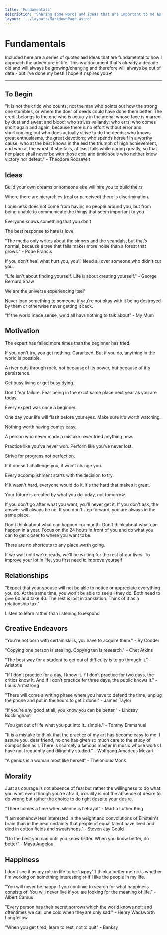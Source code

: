 ```yaml
---
title: 'Fundamentals'
description: 'Sharing some words and ideas that are important to me as a person'
layout: '../layouts/MarkdownPage.astro'
---
```


# Fundamentals

Included here are a series of quotes and ideas that are fundamental to how I approach the adventure of life. This is a
document that's already a decade old and will always be growing/changing and therefore will always be out of date - but
I've done my best! I hope it inspires you 💕

---

## To Begin

"It is not the critic who counts; not the man who points out how the strong one stumbles, or where the doer of deeds
could have done them better. The credit belongs to the one who is actually in the arena, whose face is marred by dust
and sweat and blood; who strives valiantly; who errs, who comes short again and again, because there is no effort
without error and shortcoming; but who does actually strive to do the deeds; who knows great enthusiasms, the great
devotions; who spends herself in a worthy cause; who at the best knows in the end the triumph of high achievement, and
who at the worst, if she fails, at least fails while daring greatly, so that her place shall never be with those cold
and timid souls who neither know victory nor defeat." - Theodore Roosevelt

## Ideas

Build your own dreams or someone else will hire you to build theirs.

Where there are hierarchies (real or perceived) there is discrimination.

Loneliness does not come from having no people around you, but from being unable to communicate the things that seem
important to you

Everyone knows something that you don't

The best response to hate is love

"The media only writes about the sinners and the scandals, but that’s normal, because a tree that falls makes more noise
than a forest that grows." - Pope Francis

If you don't heal what hurt you, you'll bleed all over someone who didn't cut you.

"Life isn't about finding yourself. Life is about creating yourself." - George Bernard Shaw

We are the universe experiencing itself

Never loan something to someone if you're not okay with it being destroyed by them or otherwise never getting it back.

"If the world made sense, we'd all have nothing to talk about" - My Mum

## Motivation

The expert has failed more times than the beginner has tried.

If you don't try, you get nothing. Garanteed. But if you do, anything in the world is possible.

A river cuts through rock, not because of its power, but because of it's persistence.

Get busy living or get busy dying.

Don't fear failure. Fear being in the exact same place next year as you are today.

Every expert was once a beginner.

One day your life will flash before your eyes. Make sure it's worth watching.

Nothing worth having comes easy.

A person who never made a mistake never tried anything new.

Practice like you've never won. Perform like you've never lost.

Strive for progress not perfection.

If it doesn't challenge you, it won't change you.

Every accomplishment starts with the decision to try.

If it wasn't hard, everyone would do it. It's the hard that makes it great.

Your future is created by what you do today, not tomorrow.

If you don't go after what you want, you'll never get it. If you don't ask, the answer will always be no. If you don't
step forward, you are always in the same place.

Don't think about what can happen in a month. Don't think about what can happen in a year. Focus on the 24 hours in
front of you and do what you can to get closer to where you want to be.

There are no shortcuts to any place worth going.

If we wait until we're ready, we'll be waiting for the rest of our lives. To improve your lot in life, you first need to
improve yourself

## Relationships

"Expect that your spouse will not be able to notice or appreciate everything you do. At the same time, you won't be able
to see all they do. Both need to give 60 and take 40. The rest is lost in translation. Think of it as a relationship
tax."

Listen to learn rather than listening to respond

## Creative Endeavors

"You're not born with certain skills, you have to acquire them." - Ry Cooder

"Copying one person is stealing. Copying ten is research." - Chet Atkins

"The best way for a student to get out of difficulty is to go through it." - Aristotle

"If I don’t practice for a day, I know it. If I don’t practice for two days, the critics know it. And if I don’t
practice for three days, the public knows it." - Louis Armstrong

"There will come a writing phase where you have to defend the time, unplug the phone and put in the hours to get it
done." - James Taylor

“If you’re any good at all, you know you can be better.” - Lindsay Buckingham

"You get out of life what you put into it.. simple." - Tommy Emmanuel

“It is a mistake to think that the practice of my art has become easy to me. I assure you, dear friend, no one has given
so much care to the study of composition as I. There is scarcely a famous master in music whose works I have not
frequently and diligently studied.” - Wolfgang Amadeus Mozart

"A genius is a woman most like herself" - Thelonious Monk

## Morality

Just as courage is not absence of fear but rather the willingness to do what you want even though you're afraid,
morality is not the absence of desire to do wrong but rather the choice to do right despite your desire.

"There comes a time when silence is betrayal" - Martin Luther King

"I am somehow less interested in the weight and convolutions of Einstein's brain than in the near certainty that people
of equal talent have lived and died in cotton fields and sweatshops." - Steven Jay Gould

"Do the best you can until you know better. When you know better, do better" - Maya Angelou

## Happiness

I don't see it as my role in life to be 'happy'. I think a better metric is whether I'm working on something interesting
or if I like the people in my life.

"You will never be happy if you continue to search for what happiness consists of. You will never live if you are
looking for the meaning of life." - Albert Camus

"Every person has their secret sorrows which the world knows not; and oftentimes we call one cold when they are only
sad." - Henry Wadsworth Longfellow

"When you get tired, learn to rest, not to quit" - Banksy
